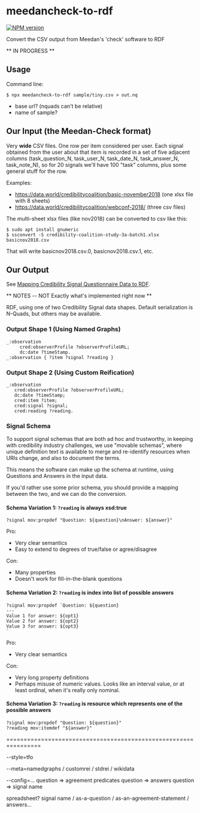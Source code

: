 # meedancheck-to-rdf
[![NPM version][npm-image]][npm-url]

Convert the CSV output from Meedan's 'check' software to RDF

** IN PROGRESS **

## Usage

Command line:

```terminal
$ npx meedancheck-to-rdf sample/tiny.csv > out.nq
```

* base url?   (nquads can't be relative)
* name of sample?

## Our Input (the Meedan-Check format)

Very **wide** CSV files.  One row per item considered per user.  Each signal obtained from the user about that item is recorded in a set of five adjacent columns (task_question_N, task_user_N, task_date_N, task_answer_N, task_note_N), so for 20 signals we'll have 100 "task" columns, plus some general stuff for the row.

Examples:
* <https://data.world/credibilitycoalition/basic-november2018> (one xlsx file with 8 sheets)
* <https://data.world/credibilitycoalition/webconf-2018/> (three csv files)

The multi-sheet xlsx files (like nov2018) can be converted to csv like this:

```terminal
$ sudo apt install gnumeric
$ ssconvert -S credibility-coalition-study-3a-batch1.xlsx basicnov2018.csv
```

That will write basicnov2018.csv.0, basicnov2018.csv.1, etc.

## Our Output

See [Mapping Credibility Signal Questionnaire Data to RDF](https://sandhawke.github.io/meedancheck-to-rdf/about-the-schema.html).

** NOTES -- NOT Exactly what's implemented right now **

RDF, using one of two Credibility Signal data shapes.  Default
serialization is N-Quads, but others may be available.

### Output Shape 1 (Using Named Graphs)

```trig
_:observation
     cred:observerProfile ?observerProfileURL;
     dc:date ?timeStamp.
_:observation { ?item ?signal ?reading }
```

### Output Shape 2 (Using Custom Reification)

```
_:observation
   cred:observerProfile ?observerProfileURL;
   dc:date ?timeStamp;
   cred:item ?item;
   cred:signal ?signal;
   cred:reading ?reading.
```

### Signal Schema

To support signal schemas that are both ad hoc and trustworthy, in
keeping with credibility industry challenges, we use "movable
schemas", where unique definition text is available to merge and
re-identify resources when URIs change, and also to document the
terms.

This means the software can make up the schema at runtime, using
Questions and Answers in the input data.

If you'd rather use some prior schema, you should provide a mapping
between the two, and we can do the conversion.

#### Schema Variation 1: `?reading` is always xsd:true

```
?signal mov:propdef "Question: ${question}\nAnswer: ${answer}"
```

Pro:
* Very clear semantics
* Easy to extend to degrees of true/false or agree/disagree

Con:
* Many properties
* Doesn't work for fill-in-the-blank questions

#### Schema Variation 2: `?reading` is index into list of possible answers

```
?signal mov:propdef `Question: ${question}
---
Value 1 for answer: ${opt1}
Value 2 for answer: ${opt2}
Value 3 for answer: ${opt3}
`
```

Pro:
* Very clear semantics

Con:
* Very long property definitions
* Perhaps misuse of numeric values.  Looks like an interval value, or at least ordinal, when it's really only nominal. 

#### Schema Variation 3: `?reading` is resource which represents one of the possible answers

```
?signal mov:propdef "Question: ${question}"
?reading mov:itemdef "${answer}"
```




[npm-image]: https://img.shields.io/npm/v/meedancheck-to-rdf.svg?style=flat-square
[npm-url]: https://npmjs.org/package/meedancheck-to-rdf


================================================================

--style=tfo 

--meta=namedgraphs / customrei / stdrei / wikidata

--config=...
     question => agreement predicates
     question => answers
     question => signal name

spreadsheet?
  signal name / as-a-question / as-an-agreement-statement / answers...
